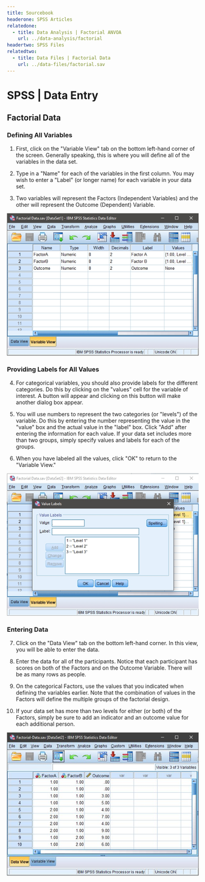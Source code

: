 ```yaml
---
title: Sourcebook
headerone: SPSS Articles
relatedone:
  - title: Data Analysis | Factorial ANVOA
    url: ../data-analysis/factorial
headertwo: SPSS Files
relatedtwo:
  - title: Data Files | Factorial Data
    url: ../data-files/factorial.sav
---
```


# SPSS | Data Entry

## Factorial Data 

### Defining All Variables 

1. First, click on the "Variable View" tab on the bottom left-hand corner of the screen. Generally speaking, this is where you will define all of the variables in the data set. 

2. Type in a "Name" for each of the variables in the first column. You may wish to enter a "Label" (or longer name) for each variable in your data set. 

3. Two variables will represent the Factors (Independent Variables) and the other will represent the Outcome (Dependent) Variable.

<p align="center"><kbd><img src="factorial1.png"></kbd></p>

### Providing Labels for All Values

4. For categorical variables, you should also provide labels for the different categories. Do this by clicking on the "values" cell for the variable of interest. A button will appear and clicking on this button will make another dialog box appear. 

5. You will use numbers to represent the two categories (or "levels") of the variable. Do this by entering the number representing the value in the "value" box and the actual value in the "label" box. Click "Add" after entering the information for each value. If your data set includes more than two groups, simply specify values and labels for each of the groups. 

6. When you have labeled all the values, click "OK" to return to the "Variable View." 

<p align="center"><kbd><img src="factorial2.png"></kbd></p>

### Entering Data

 7. Click on the "Data View" tab on the bottom left-hand corner. In this view, you will be able to enter the data.

 8. Enter the data for all of the participants. Notice that each participant has scores on both of the Factors and on the Outcome Variable. There will be as many rows as people. 

 9. On the categorical Factors, use the values that you indicated when defining the variables earlier. Note that the combination of values in the Factors will define the multiple groups of the factorial design.

 10. If your data set has more than two levels for either (or both) of the Factors, simply be sure to add an indicator and an outcome value for each additional person.

<p align="center"><kbd><img src="factorial3.png"></kbd></p>
